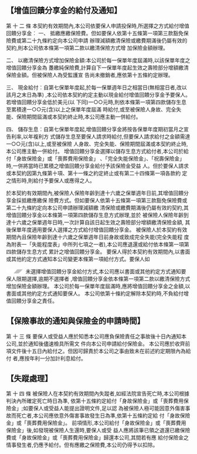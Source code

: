 
## 【增值回饋分享金的給付及通知】

第 十 二 條 本契約有效期間內,本公司依要保人申請投保時,所選擇之方式給付增值回饋分享金︰
一、 抵繳應繳保險費。但如要保人依第十五條第一項第三款豁免保險費或第二十九條約定向本公司申請 辦理減額繳清保險或繳費期滿後仍屬有效的契約,則本公司依本條第一項第二款以繳清保險方式增 加保險金額辦理。

二、 以繳清保險方式增加保險金額:本公司於每一保單年度屆滿時,以該保單年度之增值回饋分享金為 躉繳純保險費,計算自下一保單年度起生效之壽險部分增額繳清保險金額。但被保險人為受監護宣 告尚未撤銷者,應依第十五條約定辦理。

三、 現金給付︰自第七保單年度起,於每一保單週年日之相當日(無相當日者,改以該月之末日為準)
,本公司依本契約約定主動以現金給付增值回饋分享金予要保人。若增值回饋分享金低於美元(以 下同)一○○元時,則依本條第一項第四款儲存生息至累積達一○○元(含)以上之保單年度屆滿 時給付,或至被保險人身故、完全失能、保險期間屆滿或本契約終止時,本公司應主動一併給付。

四、 儲存生息︰自第七保單年度起,增值回饋分享金將按各保單年度期初當月之宣告利率,以年複利方 式儲存生息至要保人請求時給付,但要保人請求給付之金額需達一○○元(含)以上,或至被保險 人身故、完全失能、保險期間屆滿或本契約終止時,本公司應主動一併給付。 增值回饋分享金選擇以儲存生息方式給付者,本公司於給付「身故保險金」或「喪葬費用保險金」
、「完全失能保險金」、「祝壽保險金」時,一併將當時已累積之增值回饋分享金給付予該保險金受益 人。但於要保人請求或本契約因第九條第十項、第十一條之約定終止或有第二十四條第一項各款約 定之情形時,則給付予要保人或應得之人。

於本契約有效期間內,被保險人保險年齡到達十六歲之保單週年日前,其增值回饋分享金採抵繳應繳保 險費方式。但如要保人依第十五條第一項第三款豁免保險費或第二十九條約定向本公司申請辦理減額繳 清保險或繳費期滿後仍屬有效的契約,其增值回饋分享金以本條第一項第四款儲存生息方式辦理,並於 被保險人保險年齡到達十六歲之保單週年日時,一次計算自該日起生效之壽險部分增額繳清保險金額, 其後保單年度適用要保人選擇之方式給付增值回饋分享金。 被保險人於本契約有效期間內且保險年齡到達十六歲之保單週年日前身故或致成完全失能(完全失能程 度為附表一「失能程度表」中所列七項之一者),本公司應退還或給付依本條第一項第四款儲存生息方式 累計之增值回饋分享金。 要保人得於本契約有效期間內,以書面或其他約定方式通知本公司變更本條第一項給付方式。要保人如

![0_image_0.png](0_image_0.png) 未選擇增值回饋分享金給付方式,本公司應以書面或其他約定方式通知要保人限期選擇,逾期不選擇者 ,增值回饋分享金依本條第一項第二款以繳清保險方式增加保險金額辦理。 本公司於每一保單年度屆滿時,應將增值回饋分享金之金額,以書面或其他約定方式通知要保人。 本公司依第十條約定解除本契約時,不負給付增值回饋分享金之責任。

## 【保險事故的通知與保險金的申請時間】

第 十 三 條 要保人或受益人應於知悉本公司應負保險責任之事故後十日內通知本公司,並於通知後儘速檢具所需文 件向本公司申請給付保險金。 本公司應於收齊前項文件後十五日內給付之。但因可歸責於本公司之事由致未在前述約定期限內為給付 者,應按年利一分加計利息給付。

## 【失蹤處理】

第 十 四 條 被保險人在本契約有效期間內失蹤者,如經法院宣告死亡時,本公司根據判決內所確定死亡時日為準, 依第十五條約定給付「身故保險金」或「喪葬費用保險金」;如要保人或受益人能提出證明文件,足以認 為被保險人極可能因意外傷害事故而死亡者,本公司應依意外傷害事故發生日為準,依第十五條約定給 付「身故保險金」或「喪葬費用保險金」。 前項情形,本公司給付「身故保險金」或「喪葬費用保險金」後,如發現被保險人生還時,要保人或受 益人應將該筆已領之退還已繳保險費或「身故保險金」或「喪葬費用保險金」歸還本公司,其間若有應 給付保險金之情事發生者,仍應予給付。但有應繳之保險費,本公司仍得予以扣除。